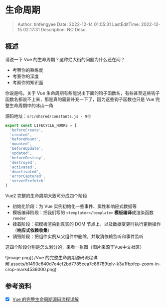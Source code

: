 # 生命周期 <!-- omit in toc -->

> Author: tinfengyee
> Date: 2022-12-14 01:05:31
> LastEditTime: 2022-12-15 02:17:31
> Description: NO Desc

## 概述

请说一下 Vue 的生命周期？这种烂大街的问题为什么还在问？

- 考察你的熟练度
- 考察你的深度
- 考察你的知识面

你说是吗，关于 Vue 生命周期有些能说出下面的钩子函数名，有些甚至这些钩子函数名都说不上来，那是真的需要补充一下了，因为这些钩子函数也只是 Vue 完整生命周期中的冰山一角

源码地址：`src/shared/constants.js - 9行`

```js
export const LIFECYCLE_HOOKS = [
  'beforeCreate',
  'created',
  'beforeMount',
  'mounted',
  'beforeUpdate',
  'updated',
  'beforeDestroy',
  'destroyed',
  'activated',
  'deactivated',
  'errorCaptured',
  'serverPrefetch'
]
```

Vue2 完整的生命周期大致可分成四个阶段

- 初始化阶段：为 Vue 实例初始化一些事件、属性和响应式数据等
- 模板编译阶段：把我们写的 `<template></template>` **模板编译**成渲染函数 `render`
- 挂载阶段：把模板渲染到真实的 DOM 节点上，以及数据变更时执行更新操作（**响应式依赖收集**）
- 销毁阶段：把组件实例从父组件中删除，并取消依赖监听和事件监听

这四个阶段分别是怎么划分的，来看一张图（图片来源于Vue中文社区）

![image.png](./Vue 的完整生命周期源码流程详解.assets/b1493c640d7e4cf2bd7785cea7c86789tplv-k3u1fbpfcp-zoom-in-crop-mark4536000.png)

## 参考资料

- [x] [Vue 的完整生命周期源码流程详解](https://juejin.cn/post/7017712966485147678)
